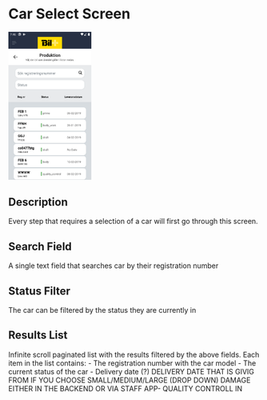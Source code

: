 # Car Select Screen


<img src="../assets/staff-car-select.png" width="33%" />

## Description

Every step that requires a selection of a car will first go through this screen.

## Search Field

A single text field that searches car by their registration number

## Status Filter

The car can be filtered by the status they are currently in

## Results List

Infinite scroll paginated list with the results filtered by the above fields. Each item in the list contains:
    - The registration number with the car model
    - The current status of  the car
    - Delivery date (?) DELIVERY DATE THAT IS GIVIG FROM IF YOU CHOOSE SMALL/MEDIUM/LARGE (DROP DOWN) DAMAGE EITHER IN THE BACKEND OR VIA STAFF APP- QUALITY CONTROLL IN
